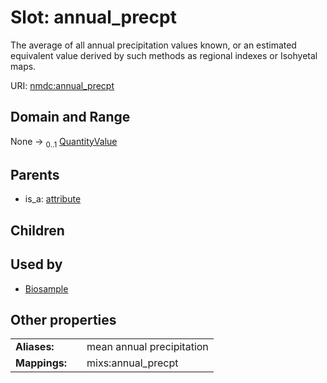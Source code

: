 
# Slot: annual_precpt


The average of all annual precipitation values known, or an estimated equivalent value derived by such methods as regional indexes or Isohyetal maps.

URI: [nmdc:annual_precpt](https://microbiomedata/meta/annual_precpt)


## Domain and Range

None &#8594;  <sub>0..1</sub> [QuantityValue](QuantityValue.md)

## Parents

 *  is_a: [attribute](attribute.md)

## Children


## Used by

 * [Biosample](Biosample.md)

## Other properties

|  |  |  |
| --- | --- | --- |
| **Aliases:** | | mean annual precipitation |
| **Mappings:** | | mixs:annual_precpt |

